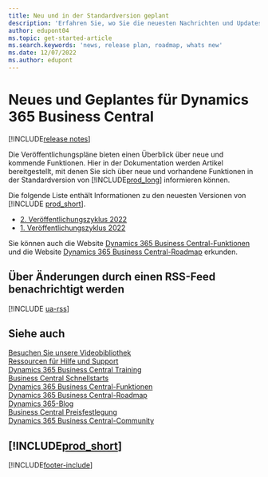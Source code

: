 ```yaml
---
title: Neu und in der Standardversion geplant
description: 'Erfahren Sie, wo Sie die neuesten Nachrichten und Updates für neue und bestehende Funktionen in der Standardversion von Business Central finden.'
author: edupont04
ms.topic: get-started-article
ms.search.keywords: 'news, release plan, roadmap, whats new'
ms.date: 12/07/2022
ms.author: edupont
---
```

# <a name="new-and-planned-for-dynamics-365-business-central"></a>Neues und Geplantes für Dynamics 365 Business Central

[!INCLUDE[release notes](includes/release-notes.md)]

Die Veröffentlichungspläne bieten einen Überblick über neue und kommende Funktionen. Hier in der Dokumentation werden Artikel bereitgestellt, mit denen Sie sich über neue und vorhandene Funktionen in der Standardversion von [!INCLUDE[prod_long](includes/prod_long.md)] informieren können.  

Die folgende Liste enthält Informationen zu den neuesten Versionen von [!INCLUDE [prod_short](includes/prod_short.md)].  

* [2. Veröffentlichungszyklus 2022](/dynamics365-release-plan/2022wave2/smb/dynamics365-business-central/planned-features)  
* [1. Veröffentlichungszyklus 2022](/dynamics365-release-plan/2022wave1/smb/dynamics365-business-central/planned-features)  

Sie können auch die Website [Dynamics 365 Business Central-Funktionen](https://dynamics.microsoft.com/business-central/capabilities/) und die Website [Dynamics 365 Business Central-Roadmap](https://dynamics.microsoft.com/roadmap/business-central/) erkunden.  

## <a name="get-notified-about-changes-through-an-rss-feed"></a>Über Änderungen durch einen RSS-Feed benachrichtigt werden

[!INCLUDE [ua-rss](includes/ua-rss.md)]

## <a name="see-also"></a>Siehe auch

[Besuchen Sie unsere Videobibliothek](across-videos.md)  
[Ressourcen für Hilfe und Support](product-help-and-support.md)  
[Dynamics 365 Business Central Training](/training/dynamics365/business-central?WT.mc_id=dyn365bc_landingpage-docs)  
[Business Central Schnellstarts](quick-start-business-central.md)  
[Dynamics 365 Business Central-Funktionen](https://dynamics.microsoft.com/business-central/capabilities/)  
[Dynamics 365 Business Central-Roadmap](https://dynamics.microsoft.com/roadmap/business-central/)  
[Dynamics 365-Blog](https://cloudblogs.microsoft.com/dynamics365/it/product/business-central/)  
[Business Central Preisfestlegung](https://dynamics.microsoft.com/business-central/overview/#pricing)  
[Dynamics 365 Business Central-Community](https://community.dynamics.com/business/)

## [!INCLUDE[prod_short](includes/free_trial_md.md)]

[!INCLUDE[footer-include](includes/footer-banner.md)]
